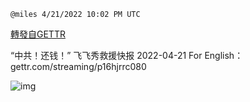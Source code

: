 `@miles 4/21/2022 10:02 PM UTC`

[轉發自GETTR](https://gettr.com/post/p16hbzld9b6)

“中共！还钱！” 飞飞秀救援快报 2022-04-21
For English：gettr.com/streaming/p16hjrrc080

![img](https://media.gettr.com/group48/origin/2022/04/21/22/c630cebb-5c27-ba57-e526-22a658589694/6383d6c383a688bc0ce747d8282e44b3.jpeg)
